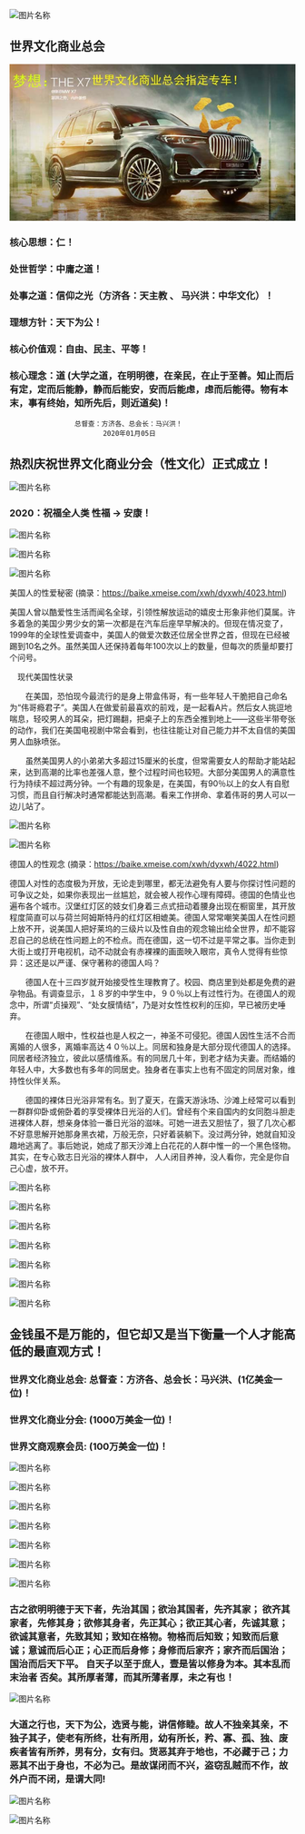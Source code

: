 ![图片名称](https://timgsa.baidu.com/timg?image&quality=80&size=b9999_10000&sec=1578285617710&di=dd42fdd93efb4e5bbf7e4b78517c314e&imgtype=0&src=http%3A%2F%2Fbpic.588ku.com%2Felement_origin_min_pic%2F16%2F07%2F02%2F12577748b98a88e.jpg)

## 世界文化商业总会  
![图片名称](https://raw.githubusercontent.com/maxinghong/maxinghong.github.io/master/BMWX7x.jpg)

### 核心思想：仁！

### 处世哲学：中庸之道！

### 处事之道：信仰之光（方济各：天主教 、 马兴洪：中华文化）！

### 理想方针：天下为公！

### 核心价值观：自由、民主、平等！

### 核心理念：道 (大学之道，在明明德，在亲民，在止于至善。知止而后有定，定而后能静，静而后能安，安而后能虑，虑而后能得。物有本末，事有终始，知所先后，则近道矣)！



                    总督查：方济各、总会长：马兴洪！
                           2020年01月05日
                                                                     


## 热烈庆祝世界文化商业分会（性文化）正式成立！

![图片名称](https://timgsa.baidu.com/timg?image&quality=80&size=b9999_10000&sec=1577944436534&di=77d610a7a6e0634d2c23c4cdf6fc984d&imgtype=0&src=http%3A%2F%2Fg-search1.alicdn.com%2Fimg%2Fbao%2Fuploaded%2Fi1%2F4053667861%2FO1CN01u10SOT27wNyMWsO4F_%2521%25214053667861.jpg_300x300.jpg)

### 2020：祝福全人类 性福 -> 安康！

![图片名称](https://timgsa.baidu.com/timg?image&quality=80&size=b9999_10000&sec=1577940898003&di=134d915399fa33ed1826c54732fb2a70&imgtype=0&src=http%3A%2F%2Fs15.sinaimg.cn%2Fmiddle%2F472302e9gb3ce40cf0c5e%26690)

![图片名称](https://timgsa.baidu.com/timg?image&quality=80&size=b9999_10000&sec=1577437571925&di=d6383aab3fe9615a92b7d7001c38220a&imgtype=0&src=http%3A%2F%2Fgss0.baidu.com%2F94o3dSag_xI4khGko9WTAnF6hhy%2Fzhidao%2Fpic%2Fitem%2Ffcfaaf51f3deb48fa438cb07fb1f3a292cf57891.jpg)

![图片名称](http://img.mp.itc.cn/upload/20170208/c0136f901aa24aceb277c6a82ff297ea_th.jpg)

美国人的性爱秘密 (摘录：https://baike.xmeise.com/xwh/dyxwh/4023.html)

   美国人曾以酷爱性生活而闻名全球，引领性解放运动的嬉皮士形象非他们莫属。许多着急的美国少男少女的第一次都是在汽车后座早早解决的。但现在情况变了，1999年的全球性爱调查中，美国人的做爱次数还位居全世界之首，但现在已经被踢到10名之外。虽然美国人还保持着每年100次以上的数量，但每次的质量却要打个问号。
     
　现代美国性状录
 
　　在美国，恐怕现今最流行的是身上带盒伟哥，有一些年轻人干脆把自己命名为“伟哥瘾君子”。美国人在做爱前最喜欢的前戏，是一起看A片。然后女人挑逗地喘息，轻咬男人的耳朵，把灯踢翻，把桌子上的东西全推到地上——这些半带夸张的动作，我们在美国电视剧中常会看到，也往往能让对自己能力并不太自信的美国男人血脉喷张。
  
　　虽然美国男人的小弟弟大多超过15厘米的长度，但常需要女人的帮助才能站起来，达到高潮的比率也差强人意，整个过程时间也较短。大部分美国男人的满意性行为持续不超过两分钟。一个有趣的现象是，在美国，有90％以上的女人有自慰习惯，而且自行解决时通常都能达到高潮。看来工作拼命、拿着伟哥的男人可以一边儿站了。
  
![图片名称](https://timgsa.baidu.com/timg?image&quality=80&size=b9999_10000&sec=1578288493792&di=15cdad4105c300864579e1f10fc4d088&imgtype=0&src=http%3A%2F%2Fwww.qhlly.com%2Ffiles%2F2014-05%2F201405260714257353.jpg)  

![图片名称](http://5b0988e595225.cdn.sohucs.com/images/20180904/41e932cfeb0f425abaee2d1f6ef0f8fd.jpeg)

德国人的性观念 (摘录：https://baike.xmeise.com/xwh/dyxwh/4022.html)

德国人对性的态度极为开放，无论走到哪里，都无法避免有人要与你探讨性问题的可争议之处，如果你表现出一丝尴尬，就会被人视作心理有障碍。德国的色情业也遍布各个城市。汉堡红灯区的妓女们身着三点式扭动着腰身出现在橱窗里，其开放程度简直可以与荷兰阿姆斯特丹的红灯区相媲美。德国人常常嘲笑美国人在性问题上放不开，说美国人把好莱坞的三级片以及性自由的观念输出给全世界，却不能容忍自己的总统在性问题上的不检点。而在德国，这一切不过是平常之事。当你走到大街上或打开电视机，动不动就会有赤裸裸的画面映入眼帘，真令人觉得有些惊异：这还是以严谨、保守著称的德国人吗？

　　德国人在十三四岁就开始接受性生理教育了。校园、商店里到处都是免费的避孕物品。有调查显示，１８岁的中学生中，９０％以上有过性行为。在德国人的观念中，所谓“贞操观”、“处女膜情结”，乃是对女性性权利的压抑，早已被历史唾弃。

　　在德国人眼中，性权益也是人权之一，神圣不可侵犯。德国人因性生活不合而离婚的人很多，离婚率高达４０％以上。同居和独身是大部分现代德国人的选择。同居者经济独立，彼此以感情维系。有的同居几十年，到老才结为夫妻。而结婚的年轻人中，大多数也有多年的同居史。独身者在事实上也有不固定的同居对象，维持性伙伴关系。
  
　　德国的裸体日光浴非常有名。到了夏天，在露天游泳场、沙滩上经常可以看到一群群仰卧或俯卧着的享受裸体日光浴的人们。曾经有个来自国内的女同胞斗胆走进裸体人群，想亲身体验一番日光浴的滋味。可她一进去又胆怯了，狠了几次心都不好意思解开她那身黑衣裙，万般无奈，只好着装躺下。没过两分钟，她就自知没趣地逃离了。事后她说，她成了那天沙滩上白花花的人群中惟一的一个黑色怪物。其实，在专心致志日光浴的裸体人群中，
人人闭目养神，没人看你，完全是你自己心虚，放不开。  
 
 ![图片名称](https://timgsa.baidu.com/timg?image&quality=80&size=b9999_10000&sec=1578297660540&di=019d6d3c52a0ca83b62fca315be524ac&imgtype=0&src=http%3A%2F%2Fimg.51hwzy.com%2Flehuotaiguo%2F2017-07-03%2Fe2412144e3fccd7d96dbc1a9ad52fcb9.jpg)
 
 ![图片名称](https://timgsa.baidu.com/timg?image&quality=80&size=b9999_10000&sec=1578392082121&di=4a5228972bc2047a3e3faf86c0193e73&imgtype=0&src=http%3A%2F%2Fimg.tukexw.com%2Fimg%2F6ea1174203902810.jpg)
 
 ![图片名称](http://img.mp.itc.cn/upload/20170312/53b6268fcecf464dbf42e82f3e1e03f5_th.jpeg)
  
 ![图片名称](http://img.mp.itc.cn/upload/20160515/86690cac194b47bea98245b203179c2e_th.jpg)
   
 ![图片名称](https://timgsa.baidu.com/timg?image&quality=80&size=b9999_10000&sec=1578370505957&di=4bc8bf2f2bcc88f78021d42cbd2fd20f&imgtype=0&src=http%3A%2F%2Fimg.juimg.com%2Ftuku%2Fyulantu%2F130903%2F327997-130Z320302595.jpg)
   
![图片名称](https://timgsa.baidu.com/timg?image&quality=80&size=b9999_10000&sec=1578536440&di=3ddcec316cff228aacde55aac8ae6962&imgtype=jpg&er=1&src=http%3A%2F%2Fa4.att.hudong.com%2F41%2F33%2F19300544273493153257339105813.png)


![图片名称](https://timgsa.baidu.com/timg?image&quality=80&size=b9999_10000&sec=1577942520091&di=6e1eccb312ec3b7cf578ec7723984b2d&imgtype=0&src=http%3A%2F%2Fimg1.qunarzz.com%2Ftravel%2Fd3%2F1708%2Fe3%2F9e3cb42c56bf1ab5.jpg_r_720x480x95_dbea8551.jpg)


##  金钱虽不是万能的，但它却又是当下衡量一个人才能高低的最直观方式！

### 世界文化商业总会: 总督查：方济各、总会长：马兴洪、(1亿美金一位)！
### 世界文化商业分会: (1000万美金一位)！
### 世界文商观察会员: (100万美金一位)！ 

![图片名称](https://timgsa.baidu.com/timg?image&quality=80&size=b9999_10000&sec=1578023446458&di=b8f4b810340ab2cadfde67fd3cb1d8b0&imgtype=0&src=http%3A%2F%2Fimg.yzcdn.cn%2Fupload_files%2F2018%2F07%2F21%2FFgHV6sJX_VB-Nl-NFEk7wyywB2VJ.jpg%3FimageView2%2F2%2Fw%2F580%2Fh%2F580%2Fq%2F75%2Fformat%2Fjpg)

![图片名称](https://timgsa.baidu.com/timg?image&quality=80&size=b9999_10000&sec=1578469531306&di=01fe30c51f71c69bdf2fa91cb374b4f6&imgtype=0&src=http%3A%2F%2Fimg.weixinyidu.com%2F151127%2Fbcc3c2e8.jpg)

![图片名称](https://timgsa.baidu.com/timg?image&quality=80&size=b9999_10000&sec=1578406794479&di=12c10bb26613ca983df73f8ec8413bdf&imgtype=0&src=http%3A%2F%2Fpic.rmb.bdstatic.com%2F5debe5316371bce1fa110621fcf5322a.jpeg%40wm_2%2Ct_55m%2B5a625Y%2B3L%2BmYv%2BeRnuivtOi9pg%3D%3D%2Cfc_ffffff%2Cff_U2ltSGVp%2Csz_24%2Cx_15%2Cy_15)

![图片名称](https://timgsa.baidu.com/timg?image&quality=80&size=b9999_10000&sec=1578026699787&di=7fe6d69c77ec14408cf1951df0e752c6&imgtype=0&src=http%3A%2F%2F91cycn.37cy.com%2Fwww91cycn%2Fupload%2F12-08-12%2F13447505282201.jpg)

![图片名称](https://timgsa.baidu.com/timg?image&quality=80&size=b9999_10000&sec=1578621501&di=80e65a79f52b10a1ac0298e703dd50b7&imgtype=jpg&er=1&src=http%3A%2F%2Fwww.dv37.com%2Fupload%2Feditor%2F201411%2F1416895680_962883.jpg)

![图片名称](http://pic1.zhimg.com/v2-927786d0a4da794b62a676cd30c6bf41_1200x500.jpg)

![图片名称](https://timgsa.baidu.com/timg?image&quality=80&size=b9999_10000&sec=1578124684123&di=92c6b91f95b7ad91c15bed220fb4dc57&imgtype=0&src=http%3A%2F%2Fwww.track-roller.com%2Fimg%2Ftk27100152.jpg)

### 古之欲明明德于天下者，先治其国；欲治其国者，先齐其家； 欲齐其家者，先修其身；欲修其身者，先正其心；欲正其心者，先诚其意；欲诚其意者，先致其知；致知在格物。物格而后知致；知致而后意诚；意诚而后心正；心正而后身修；身修而后家齐；家齐而后国治；国治而后天下平。 自天子以至于庶人，壹是皆以修身为本。其本乱而末治者 否矣。其所厚者薄，而其所薄者厚，未之有也！

![图片名称](https://timgsa.baidu.com/timg?image&quality=80&size=b9999_10000&sec=1578227335342&di=34d4d6ff384c3af335e4d797cf167adc&imgtype=0&src=http%3A%2F%2Fs1.sinaimg.cn%2Fbmiddle%2F56bc687cnd09e74238360%26690)

### 大道之行也，天下为公，选贤与能，讲信修睦。故人不独亲其亲，不独子其子，使老有所终，壮有所用，幼有所长，矜、寡、孤、独、废疾者皆有所养，男有分，女有归。货恶其弃于地也，不必藏于己；力恶其不出于身也，不必为己。是故谋闭而不兴，盗窃乱贼而不作，故外户而不闭，是谓大同!

![图片名称](https://ss1.bdstatic.com/70cFvXSh_Q1YnxGkpoWK1HF6hhy/it/u=251529049,2984637294&fm=26&gp=0.jpg)

![图片名称](https://timgsa.baidu.com/timg?image&quality=80&size=b9999_10000&sec=1578285617710&di=dd42fdd93efb4e5bbf7e4b78517c314e&imgtype=0&src=http%3A%2F%2Fbpic.588ku.com%2Felement_origin_min_pic%2F16%2F07%2F02%2F12577748b98a88e.jpg)
